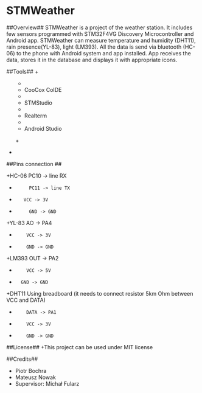 # STMWeather
##Overview##
STMWeather is a project of the weather station. It includes few sensors programmed with STM32F4VG Discovery Microcontroller and Android app. 
STMWeather can measure temperature and humidity (DHT11), rain presence(YL-83), light (LM393). 
All the data is send via bluetooth (HC-06) to the phone with Android system and app installed.
App receives the data, stores it in the database and displays it with appropriate icons.

##Tools##
 +<ul>
 +  <li>CooCox CoIDE</li>
 +  <li>STMStudio</li>
 +  <li>Realterm</li>
 +  <li>Android Studio</li>
 +</ul>
 
 +
##Pins connection ##
 
+HC-06   PC10 -> line RX 
+	       PC11 -> line TX 
+        VCC -> 3V
+	       GND -> GND 

+YL-83 	AO -> PA4 
+	      VCC -> 3V 
+	      GND -> GND 

+LM393  OUT -> PA2 
+	      VCC -> 5V 
+       GND -> GND 

+DHT11	Using breadboard (it needs to connect resistor 5km Ohm between VCC and DATA)
+	      DATA -> PA1
+	      VCC -> 3V
+	      GND -> GND

##License##
 +This project can be used under MIT license
 
 ##Credits##
 <ul>
 <li>Piotr Bochra</li>
 <li>Mateusz Nowak</li>
 <li>Supervisor: Michał Fularz</li>
 </ul>
